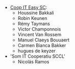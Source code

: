 - [Coop IT Easy SC](https://coopiteasy.be):
  - Houssine Bakkali
  - Robin Keunen
  - Rémy Taymans
  - Victor Champonnois
  - Vincent Van Rossem
  - Manuel Claeys Bouuaert
  - Carmen Bianca Bakker
  - hugues de keyzer
- 'Som IT Cooperatiu SCCL'
  - Nicolás Ramos
